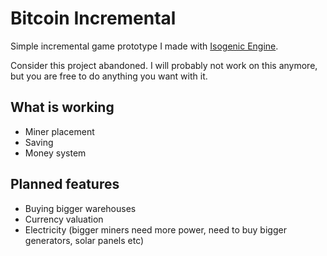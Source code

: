 Bitcoin Incremental
===================

Simple incremental game prototype I made with [Isogenic Engine](https://github.com/coolbloke1324/ige_prototype). 

Consider this project abandoned. I will probably not work on this anymore, but you are free to do anything you want with it. 

What is working
---------------

* Miner placement
* Saving
* Money system

Planned features
----------------

* Buying bigger warehouses
* Currency valuation
* Electricity (bigger miners need more power, need to buy bigger generators, solar panels etc)
